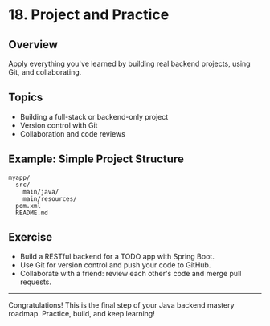 # 18. Project and Practice

## Overview
Apply everything you've learned by building real backend projects, using Git, and collaborating.

## Topics
- Building a full-stack or backend-only project
- Version control with Git
- Collaboration and code reviews

## Example: Simple Project Structure
```
myapp/
  src/
    main/java/
    main/resources/
  pom.xml
  README.md
```

## Exercise
- Build a RESTful backend for a TODO app with Spring Boot.
- Use Git for version control and push your code to GitHub.
- Collaborate with a friend: review each other's code and merge pull requests.

---

Congratulations! This is the final step of your Java backend mastery roadmap. Practice, build, and keep learning!
